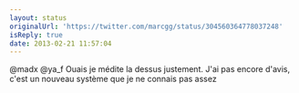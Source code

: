 ```yaml
---
layout: status
originalUrl: 'https://twitter.com/marcgg/status/304560364778037248'
isReply: true
date: 2013-02-21 11:57:04
---
```


@madx @ya_f Ouais je médite la dessus justement. J'ai pas encore d'avis, c'est un nouveau système que je ne connais pas assez
